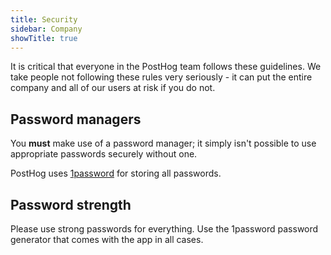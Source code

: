 ```yaml
---
title: Security
sidebar: Company
showTitle: true
---
```


It is critical that everyone in the PostHog team follows these guidelines. We take people not following these rules very seriously - it can put the entire company and all of our users at risk if you do not.

## Password managers

You **must** make use of a password manager; it simply isn't possible to use appropriate passwords securely without one.

PostHog uses [1password](https://1password.com/) for storing all passwords.

## Password strength

Please use strong passwords for everything. Use the 1password password generator that comes with the app in all cases.
